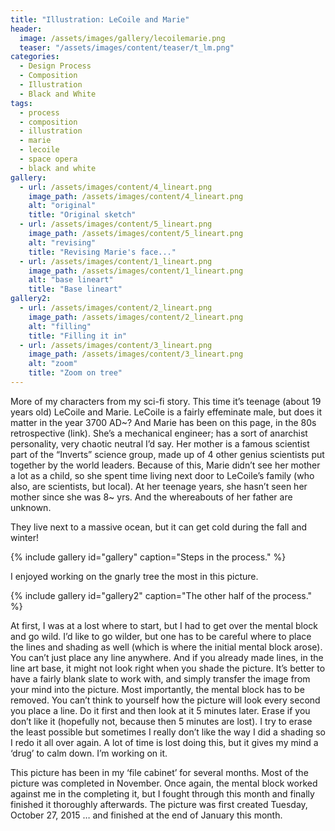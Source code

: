```yaml
---
title: "Illustration: LeCoile and Marie"
header:
  image: /assets/images/gallery/lecoilemarie.png
  teaser: "/assets/images/content/teaser/t_lm.png"
categories:
  - Design Process
  - Composition
  - Illustration
  - Black and White
tags:
  - process
  - composition
  - illustration
  - marie
  - lecoile
  - space opera
  - black and white
gallery:
  - url: /assets/images/content/4_lineart.png
    image_path: /assets/images/content/4_lineart.png
    alt: "original"
    title: "Original sketch"
  - url: /assets/images/content/5_lineart.png
    image_path: /assets/images/content/5_lineart.png
    alt: "revising"
    title: "Revising Marie's face..."
  - url: /assets/images/content/1_lineart.png
    image_path: /assets/images/content/1_lineart.png
    alt: "base lineart"
    title: "Base lineart"
gallery2:
  - url: /assets/images/content/2_lineart.png
    image_path: /assets/images/content/2_lineart.png
    alt: "filling"
    title: "Filling it in"
  - url: /assets/images/content/3_lineart.png
    image_path: /assets/images/content/3_lineart.png
    alt: "zoom"
    title: "Zoom on tree"
---
```


More of my characters from my sci-fi story. This time it’s teenage (about 19 years old) LeCoile and Marie. LeCoile is a fairly effeminate male, but does it matter in the year 3700 AD~? And Marie has been on this page, in the 80s retrospective (link). She’s a mechanical engineer; has a sort of anarchist personality, very chaotic neutral I’d say. Her mother is a famous scientist part of the “Inverts” science group, made up of 4 other genius scientists put together by the world leaders. Because of this, Marie didn’t see her mother a lot as a child, so she spent time living next door to LeCoile’s family (who also, are scientists, but local). At her teenage years, she hasn’t seen her mother since she was 8~ yrs. And the whereabouts of her father are unknown. 

They live next to a massive ocean, but it can get cold during the fall and winter! 

{% include gallery id="gallery" caption="Steps in the process." %} 

I enjoyed working on the gnarly tree the most in this picture. 

{% include gallery id="gallery2" caption="The other half of the process." %} 

At first, I was at a lost where to start, but I had to get over the mental block and go wild. I’d like to go wilder, but one has to be careful where to place the lines and shading as well (which is where the initial mental block arose). You can’t just place any line anywhere. And if you already made lines, in the line art base, it might not look right when you shade the picture. It’s better to have a fairly blank slate to work with, and simply transfer the image from your mind into the picture. Most importantly, the mental block has to be removed. You can’t think to yourself how the picture will look every second you place a line. Do it first and then look at it 5 minutes later. Erase if you don’t like it (hopefully not, because then 5 minutes are lost). I try to erase the least possible but sometimes I really don’t like the way I did a shading so I redo it all over again. A lot of time is lost doing this, but it gives my mind a ‘drug’ to calm down. I’m working on it.

This picture has been in my ‘file cabinet’ for several months. Most of the picture was completed in November. Once again, the mental block worked against me in the completing it, but I fought through this month and finally finished it thoroughly afterwards. The picture was first created Tuesday, October 27, 2015 … and finished at the end of January this month. 
